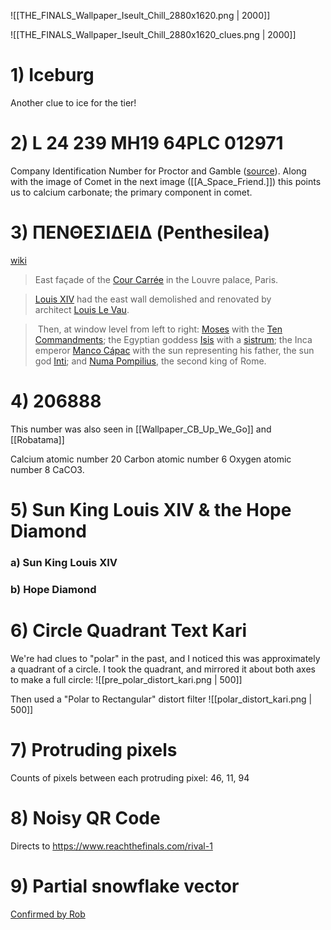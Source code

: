![[THE_FINALS_Wallpaper_Iseult_Chill_2880x1620.png | 2000]]

![[THE_FINALS_Wallpaper_Iseult_Chill_2880x1620_clues.png | 2000]]

# 1) Iceburg
Another clue to ice for the tier!

# 2) L 24 239 MH19 64PLC 012971
Company Identification Number for Proctor and Gamble ([source](https://www.tofler.in/procter-and-gamble-hygiene-and-health-care-limited/company/L24239MH1964PLC012971)).
Along with the image of Comet in the next image ([[A_Space_Friend.]]) this points us to calcium carbonate; the primary component in comet. 

# 3) ΠΕΝΘΕΣΙΔΕΙΔ (Penthesilea)
[wiki](https://en.wikipedia.org/wiki/Penthesilea)
> East façade of the [Cour Carrée](https://en.wikipedia.org/wiki/Cour_Carr%C3%A9e "Cour Carrée") in the Louvre palace, Paris.

> [Louis XIV](https://en.wikipedia.org/wiki/Louis_XIV "Louis XIV") had the east wall demolished and renovated by architect [Louis Le Vau](https://en.wikipedia.org/wiki/Louis_Le_Vau "Louis Le Vau").

>  Then, at window level from left to right: [Moses](https://en.wikipedia.org/wiki/Moses "Moses") with the [Ten Commandments](https://en.wikipedia.org/wiki/Ten_Commandments "Ten Commandments"); the Egyptian goddess [Isis](https://en.wikipedia.org/wiki/Isis "Isis") with a [sistrum](https://en.wikipedia.org/wiki/Sistrum "Sistrum"); the Inca emperor [Manco Cápac](https://en.wikipedia.org/wiki/Manco_C%C3%A1pac) with the sun representing his father, the sun god [Inti](https://en.wikipedia.org/wiki/Inti "Inti"); and [Numa Pompilius](https://en.wikipedia.org/wiki/Numa_Pompilius "Numa Pompilius"), the second king of Rome.

# 4) 206888
This number was also seen in [[Wallpaper_CB_Up_We_Go]] and [[Robatama]]

Calcium atomic number 20
Carbon atomic number 6
Oxygen atomic number 8
CaCO3.

# 5) Sun King Louis XIV & the Hope Diamond
### a) Sun King Louis XIV

### b) Hope Diamond


# 6) Circle Quadrant Text Kari
We're had clues to "polar" in the past, and I noticed this was approximately a quadrant of a circle.
I took the quadrant, and mirrored it about both axes to make a full circle:
![[pre_polar_distort_kari.png | 500]]

Then used a "Polar to Rectangular" distort filter
![[polar_distort_kari.png | 500]]

# 7) Protruding pixels
Counts of pixels between each protruding pixel: 46, 11, 94

# 8) Noisy QR Code
Directs to https://www.reachthefinals.com/rival-1

# 9) Partial snowflake vector
[Confirmed by Rob](https://discord.com/channels/1008696016318513243/1011929497139953744/1097114006491250708)